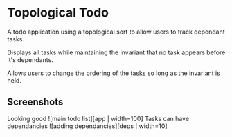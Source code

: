 # Topological Todo
A todo application using a topological sort to allow users to track dependant tasks.

Displays all tasks while maintaining the invariant that no task appears before it's dependants.

Allows users to change the ordering of the tasks so long as the invariant is held.
## Screenshots
Looking good 
![main todo list][app | width=100]
Tasks can have dependancies 
![adding dependancies][deps | width=10]


[app]: https://raw.githubusercontent.com/Gopiandcode/TopologicalTodo/master/screenshots/mainscreen.png "Application Screenshot"
[deps]: https://raw.githubusercontent.com/Gopiandcode/TopologicalTodo/master/screenshots/addingdependancies.png "Adding dependancies"
